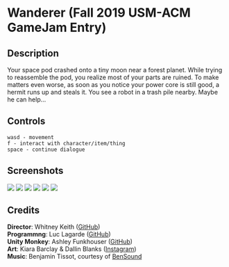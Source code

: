 # Wanderer (Fall 2019 USM-ACM GameJam Entry)

## Description
Your space pod crashed onto a tiny moon near a forest planet. While trying to reassemble the pod, you realize most of your parts are ruined. To make matters even worse, as soon as you notice your power core is still good, a hermit runs up and steals it. You see a robot in a trash pile nearby. Maybe he can help...

## Controls
```
wasd - movement
f - interact with character/item/thing
space - continue dialogue
```

## Screenshots
![](Screenshots/Screenshot1.png)
![](Screenshots/Screenshot2.png)
![](Screenshots/Screenshot3.png)
![](Screenshots/Screenshot4.png)
![](Screenshots/Screenshot5.png)
![](Screenshots/Screenshot6.png)

## Credits
**Director**: Whitney Keith ([GitHub](https://github.com/wlkeith))  
**Programmng**: Luc Lagarde ([GitHub](https://github.com/mlaga97))  
**Unity Monkey**: Ashley Funkhouser ([GitHub](https://github.com/ajfunk327))  
**Art**: Kiara Barclay & Dallin Blanks ([Instagram](https://instagram.com/flat_to_layered))  
**Music**: Benjamin Tissot, courtesy of [BenSound](https://www.bensound.com/royalty-free-music/track/deep-blue)  
